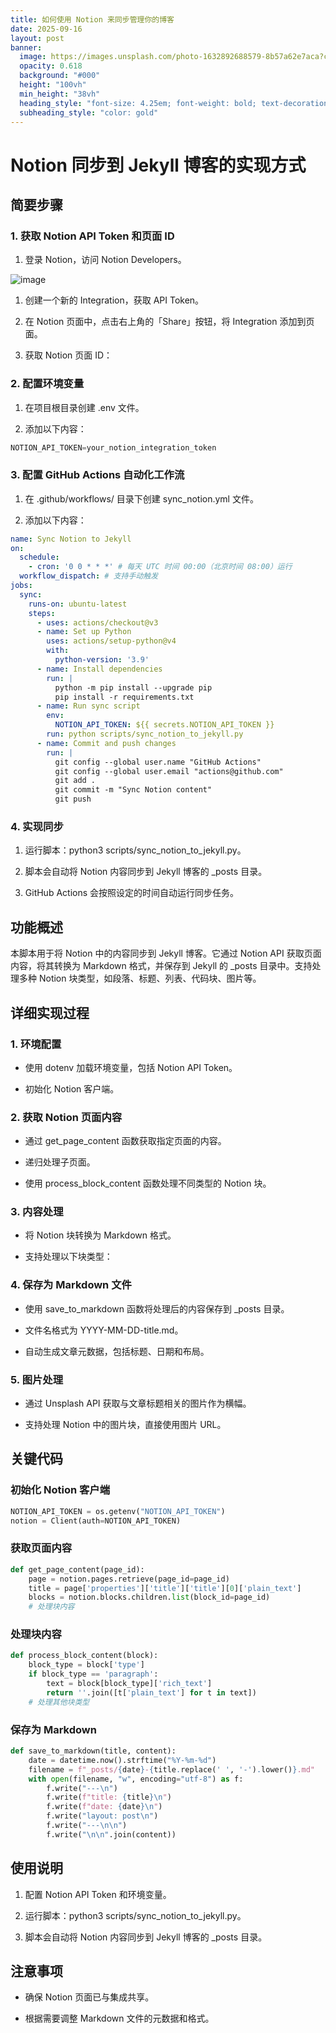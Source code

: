```yaml
---
title: 如何使用 Notion 来同步管理你的博客
date: 2025-09-16
layout: post
banner:
  image: https://images.unsplash.com/photo-1632892688579-8b57a62e7aca?crop=entropy&cs=tinysrgb&fit=max&fm=jpg&ixid=M3w2OTIwMzJ8MHwxfHJhbmRvbXx8fHx8fHx8fDE3NTgwNjEwODR8&ixlib=rb-4.1.0&q=80&w=1080
  opacity: 0.618
  background: "#000"
  height: "100vh"
  min_height: "38vh"
  heading_style: "font-size: 4.25em; font-weight: bold; text-decoration: underline"
  subheading_style: "color: gold"
---
```


# Notion 同步到 Jekyll 博客的实现方式

## 简要步骤

### 1. 获取 Notion API Token 和页面 ID

1. 登录 Notion，访问 Notion Developers。

![image](https://prod-files-secure.s3.us-west-2.amazonaws.com/a7a0cc5a-89b9-4cda-8686-1fba0ca52f40/d19c1afe-dea5-4312-9333-786b0ba83054/image.png?X-Amz-Algorithm=AWS4-HMAC-SHA256&X-Amz-Content-Sha256=UNSIGNED-PAYLOAD&X-Amz-Credential=ASIAZI2LB4666FJHVRSM%2F20250916%2Fus-west-2%2Fs3%2Faws4_request&X-Amz-Date=20250916T221803Z&X-Amz-Expires=3600&X-Amz-Security-Token=IQoJb3JpZ2luX2VjEB4aCXVzLXdlc3QtMiJGMEQCIGYXeLFi5yqMDAn0agMtBtMse9nB0bsZy93pRnqj9d91AiBCBoMnCX%2BaWoQP8qnTnorIQ4%2BNTPmFb5A1PvvWK84EQCqIBAiX%2F%2F%2F%2F%2F%2F%2F%2F%2F%2F8BEAAaDDYzNzQyMzE4MzgwNSIM6gwPHgxNKna9zaU4KtwDqNSjazggJ%2Bj7KqL0bpLsTaRgg3XlMYKrsLKDC3syIqzcuAdMvqxC0YNbTOEIOb9N4Vu0Jjux48PQVvQ2PkOjM8eFxhOjbyQSmxERLG1LYF8uj9aK%2BObosyujjCNRHBwbBjQFuKdEy2EBXD7X9LgbU3h7D4lyqmdGUhHdgpPDhbYDKfe0hzQiZwKmHFr%2BMAElg2mL9t9tBlgb6pIySoRdrwyPAWs0OYKySNfOtp2LmImwFO7tsBgvvgqJGqQjXw7jdx9M2HibnCDDMZm4A9oKfahMCTapcoui4gBvg6qUQtX70YYAeIds4tsiFlOjzFE2s0eOkgB%2BVwK2XOBsDj0Ft0%2B%2FTtV5zriFkfBpaUwEh6pO9JE89rBSXQopFyanoLO9ZnK%2BXfygQtybUYntjrZlxKd4Opa%2BYqE8Vkv3Cvyj9N6suPPLLwx%2BdRsxrTS0Em8h7WYDRNUX8IkadxUtTgLhWog%2FGal1Z5Uk5LWWKPprTEi9Pz2QSasaFYgJvnY0DOjwbyz62fti20SmR9XzhowBvk3Y9jsBq5YpKh2psinC6FXtecR6wYNrW2nlUXY9LaPf6zAJ%2Fkmb9wj5UeB%2BnBWZMJtESkbkN5fiao48uWaRmMQP%2FptT5wMW8RcQaD8wzbSnxgY6pgEn08Q68%2F11uvgfFPV6baqHr7sLfA1HPNKjNPNY2GvIw2b01vsGzcHM5Y98A4ksIAs7erU%2BDUUi0ba766zwmpPrmt7zbDqGjN3Na2NbJSpOPG6LaAK2e7%2FYlmHeG1Vfu8%2Fif%2FiSdZXdAfGK1yac9LNqOEhnioL8WApm0RNT%2FHr4IWHagMOvJhlEulhybO2oW1chli47ksPbl%2FHgWNKIu2kIio1m%2BzLd&X-Amz-Signature=be883cae33654fbedf04d2fa9ab1865cdf1eb4e10e251578818bfe940c56f3b0&X-Amz-SignedHeaders=host&x-amz-checksum-mode=ENABLED&x-id=GetObject)

1. 创建一个新的 Integration，获取 API Token。

1. 在 Notion 页面中，点击右上角的「Share」按钮，将 Integration 添加到页面。

1. 获取 Notion 页面 ID：


### 2. 配置环境变量

1. 在项目根目录创建 .env 文件。

1. 添加以下内容：

```javascript
NOTION_API_TOKEN=your_notion_integration_token
```

### 3. 配置 GitHub Actions 自动化工作流

1. 在 .github/workflows/ 目录下创建 sync_notion.yml 文件。

1. 添加以下内容：

```yaml
name: Sync Notion to Jekyll
on:
  schedule:
    - cron: '0 0 * * *' # 每天 UTC 时间 00:00（北京时间 08:00）运行
  workflow_dispatch: # 支持手动触发
jobs:
  sync:
    runs-on: ubuntu-latest
    steps:
      - uses: actions/checkout@v3
      - name: Set up Python
        uses: actions/setup-python@v4
        with:
          python-version: '3.9'
      - name: Install dependencies
        run: |
          python -m pip install --upgrade pip
          pip install -r requirements.txt
      - name: Run sync script
        env:
          NOTION_API_TOKEN: ${{ secrets.NOTION_API_TOKEN }}
        run: python scripts/sync_notion_to_jekyll.py
      - name: Commit and push changes
        run: |
          git config --global user.name "GitHub Actions"
          git config --global user.email "actions@github.com"
          git add .
          git commit -m "Sync Notion content"
          git push
```

### 4. 实现同步

1. 运行脚本：python3 scripts/sync_notion_to_jekyll.py。

1. 脚本会自动将 Notion 内容同步到 Jekyll 博客的 _posts 目录。

1. GitHub Actions 会按照设定的时间自动运行同步任务。

## 功能概述

本脚本用于将 Notion 中的内容同步到 Jekyll 博客。它通过 Notion API 获取页面内容，将其转换为 Markdown 格式，并保存到 Jekyll 的 _posts 目录中。支持处理多种 Notion 块类型，如段落、标题、列表、代码块、图片等。

## 详细实现过程

### 1. 环境配置

- 使用 dotenv 加载环境变量，包括 Notion API Token。

- 初始化 Notion 客户端。

### 2. 获取 Notion 页面内容

- 通过 get_page_content 函数获取指定页面的内容。

- 递归处理子页面。

- 使用 process_block_content 函数处理不同类型的 Notion 块。

### 3. 内容处理

- 将 Notion 块转换为 Markdown 格式。

- 支持处理以下块类型：


### 4. 保存为 Markdown 文件

- 使用 save_to_markdown 函数将处理后的内容保存到 _posts 目录。

- 文件名格式为 YYYY-MM-DD-title.md。

- 自动生成文章元数据，包括标题、日期和布局。

### 5. 图片处理

- 通过 Unsplash API 获取与文章标题相关的图片作为横幅。

- 支持处理 Notion 中的图片块，直接使用图片 URL。

## 关键代码

### 初始化 Notion 客户端

```python
NOTION_API_TOKEN = os.getenv("NOTION_API_TOKEN")
notion = Client(auth=NOTION_API_TOKEN)
```

### 获取页面内容

```python
def get_page_content(page_id):
    page = notion.pages.retrieve(page_id=page_id)
    title = page['properties']['title']['title'][0]['plain_text']
    blocks = notion.blocks.children.list(block_id=page_id)
    # 处理块内容
```

### 处理块内容

```python
def process_block_content(block):
    block_type = block['type']
    if block_type == 'paragraph':
        text = block[block_type]['rich_text']
        return ''.join([t['plain_text'] for t in text])
    # 处理其他块类型
```

### 保存为 Markdown

```python
def save_to_markdown(title, content):
    date = datetime.now().strftime("%Y-%m-%d")
    filename = f"_posts/{date}-{title.replace(' ', '-').lower()}.md"
    with open(filename, "w", encoding="utf-8") as f:
        f.write("---\n")
        f.write(f"title: {title}\n")
        f.write(f"date: {date}\n")
        f.write("layout: post\n")
        f.write("---\n\n")
        f.write("\n\n".join(content))
```

## 使用说明

1. 配置 Notion API Token 和环境变量。

1. 运行脚本：python3 scripts/sync_notion_to_jekyll.py。

1. 脚本会自动将 Notion 内容同步到 Jekyll 博客的 _posts 目录。

## 注意事项

- 确保 Notion 页面已与集成共享。

- 根据需要调整 Markdown 文件的元数据和格式。